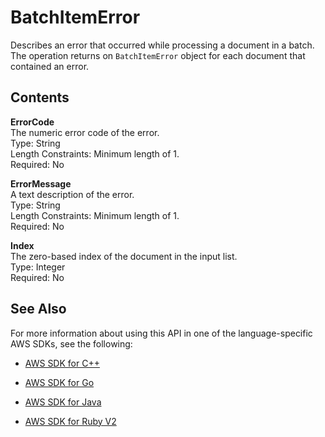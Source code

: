 # BatchItemError<a name="API_BatchItemError"></a>

Describes an error that occurred while processing a document in a batch\. The operation returns on `BatchItemError` object for each document that contained an error\.

## Contents<a name="API_BatchItemError_Contents"></a>

 **ErrorCode**   
The numeric error code of the error\.  
Type: String  
Length Constraints: Minimum length of 1\.  
Required: No

 **ErrorMessage**   
A text description of the error\.  
Type: String  
Length Constraints: Minimum length of 1\.  
Required: No

 **Index**   
The zero\-based index of the document in the input list\.  
Type: Integer  
Required: No

## See Also<a name="API_BatchItemError_SeeAlso"></a>

For more information about using this API in one of the language\-specific AWS SDKs, see the following:

+  [AWS SDK for C\+\+](http://docs.aws.amazon.com/goto/SdkForCpp/comprehend-2017-11-27/BatchItemError) 

+  [AWS SDK for Go](http://docs.aws.amazon.com/goto/SdkForGoV1/comprehend-2017-11-27/BatchItemError) 

+  [AWS SDK for Java](http://docs.aws.amazon.com/goto/SdkForJava/comprehend-2017-11-27/BatchItemError) 

+  [AWS SDK for Ruby V2](http://docs.aws.amazon.com/goto/SdkForRubyV2/comprehend-2017-11-27/BatchItemError) 